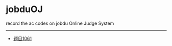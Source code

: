 # jobduOJ
record the ac codes on jobdu Online Judge System
***
* [题目1061](https://github.com/ZikeWang/jobduOJ/blob/master/1061.c)
